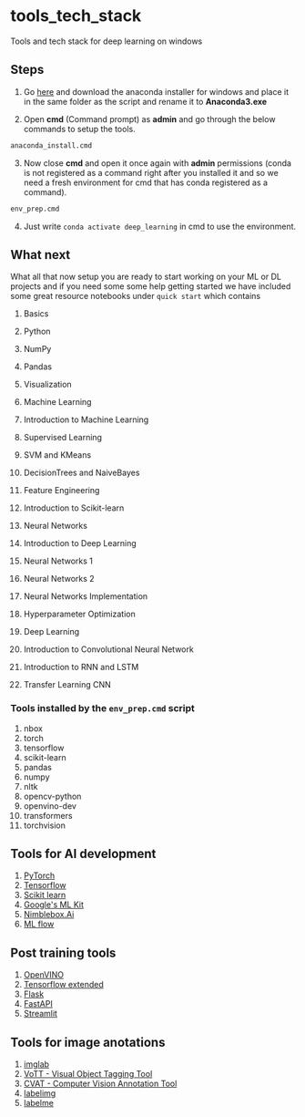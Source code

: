 # tools_tech_stack
Tools and tech stack for deep learning on windows

## Steps
1. Go [here](https://www.anaconda.com/products/individual) and download the anaconda installer for windows and place it in the same folder as the script and rename it to **Anaconda3.exe**

2. Open **cmd** (Command prompt) as **admin** and go through the below commands to setup the tools.

 ```cmd
anaconda_install.cmd
```

3. Now close **cmd** and open it once again with **admin** permissions (conda is not registered as a command right after you installed it and so we need a fresh environment for cmd that has conda registered as a command).

```cmd
env_prep.cmd
```

4. Just write `conda activate deep_learning` in cmd to use the environment.


## What next 

What all that now setup you are ready to start working on your ML or DL projects and if you need some some help getting started we have included some great resource notebooks under `quick start` which contains

1. Basics
  1. Python
  2. NumPy
  3. Pandas
  4. Visualization

2. Machine Learning
  1. Introduction to Machine Learning
  2. Supervised Learning
  3. SVM and KMeans
  4. DecisionTrees and NaiveBayes
  5. Feature Engineering
  6. Introduction to Scikit-learn

3. Neural Networks
  1. Introduction to Deep Learning
  2. Neural Networks 1
  3. Neural Networks 2
  4. Neural Networks Implementation
  5. Hyperparameter Optimization

4. Deep Learning
  1. Introduction to Convolutional Neural Network
  2. Introduction to RNN and LSTM
  3. Transfer Learning CNN 

### Tools installed by the `env_prep.cmd` script

1. nbox
2. torch
3. tensorflow
4. scikit-learn
5. pandas
6. numpy
7. nltk
8. opencv-python
9. openvino-dev
10. transformers
11. torchvision

## Tools for AI development

1. [PyTorch](https://pytorch.org/)
2. [Tensorflow](https://www.tensorflow.org/)
3. [Scikit learn](scikit-learn.org/stable/)
4. [Google's ML Kit](https://developers.google.com/ml-kit)
5. [Nimblebox.Ai](https://nimblebox.ai/signin)
6. [ML flow](https://mlflow.org/)

## Post training tools

1. [OpenVINO](https://docs.openvinotoolkit.org/latest/index.html)
2. [Tensorflow extended](https://www.tensorflow.org/tfx)
3. [Flask](https://flask.palletsprojects.com/en/2.0.x/)
4. [FastAPI](https://fastapi.tiangolo.com/)
5. [Streamlit](https://streamlit.io/)

## Tools for image anotations

1. [imglab](https://imglab.in/)
2. [VoTT - Visual Object Tagging Tool](https://github.com/microsoft/VoTT)
3. [CVAT - Computer Vision Annotation Tool](https://github.com/openvinotoolkit/cvat)
4. [labelimg](https://github.com/tzutalin/labelImg)
5. [labelme](https://github.com/wkentaro/labelme)
